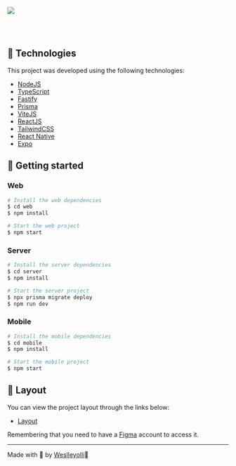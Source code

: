 
![](./.github/cover.png)

<br>
<br>

## 🧪 Technologies

This project was developed using the following technologies:

- [NodeJS](https://nodejs.org/)
- [TypeScript](https://www.typescriptlang.org/)
- [Fastify](https://www.fastify.io/)
- [Prisma](https://www.prisma.io/)
- [ViteJS](https://vitejs.dev/)
- [ReactJS](https://reactjs.org/)
- [TailwindCSS](https://tailwindcss.com/)
- [React Native](https://reactnative.dev/)
- [Expo](https://expo.io/)


## 🚀 Getting started

### Web

```bash
# Install the web dependencies
$ cd web
$ npm install

# Start the web project
$ npm start
```

### Server

```bash
# Install the server dependencies
$ cd server
$ npm install

# Start the server project
$ npx prisma migrate deploy
$ npm run dev
```

### Mobile

```bash
# Install the mobile dependencies
$ cd mobile
$ npm install

# Start the mobile project
$ npm start
```

## 🔖 Layout

You can view the project layout through the links below:

- [Layout](<https://www.figma.com/file/pJpaMSKVfCmPUMZJOVwquQ/Habits-(i)-(Community)?node-id=6%3A344&t=1UcC6dIPVGBxdhpz-1>)

Remembering that you need to have a [Figma](http://figma.com/) account to access it.

---

Made with 💜 by [Weslleyolli](https://github.com/weslleyolli)👋
